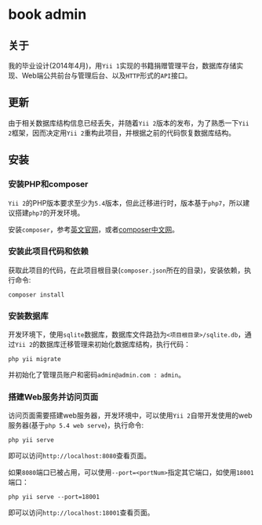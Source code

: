 # book admin

## 关于
我的毕业设计(2014年4月)，用`Yii 1`实现的书籍捐赠管理平台，数据库存储实现、Web端公共前台与管理后台、以及`HTTP`形式的`API`接口。

## 更新
由于相关数据库结构信息已经丢失，并随着`Yii 2`版本的发布，为了熟悉一下`Yii 2`框架，因而决定用`Yii 2`重构此项目，并根据之前的代码恢复数据库结构。

## 安装

### 安装PHP和composer
`Yii 2`的PHP版本要求至少为`5.4`版本，但此迁移进行时，版本基于`php7`，所以建议搭建`php7`的开发环境。

安装`composer`，参考[英文官网](https://getcomposer.org/)，或者[composer中文网](http://www.phpcomposer.com/)。

### 安装此项目代码和依赖
获取此项目的代码，在此项目根目录(`composer.json`所在的目录)，安装依赖，执行命令:
```
composer install
```

### 安装数据库
开发环境下，使用`sqlite`数据库，数据库文件路劲为`<项目根目录>/sqlite.db`，通过`Yii 2`的数据库迁移管理来初始化数据库结构，执行代码：
```
php yii migrate
```
并初始化了管理员账户和密码`admin@admin.com : admin`。

### 搭建Web服务并访问页面
访问页面需要搭建web服务器，开发环境中，可以使用`Yii 2`自带开发使用的web服务器(基于`php 5.4 web serve`)，执行命令:
```
php yii serve
```
即可以访问`http://localhost:8080`查看页面。

如果`8080`端口已被占用，可以使用`--port=<portNum>`指定其它端口，如使用`18001`端口：
```
php yii serve --port=18001
```
即可以访问`http://localhost:18001`查看页面。